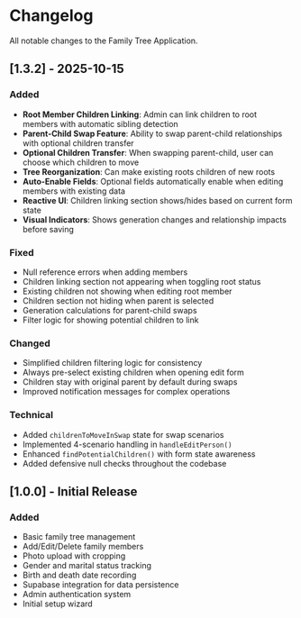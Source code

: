 # Changelog

All notable changes to the Family Tree Application.

## [1.3.2] - 2025-10-15

### Added
- **Root Member Children Linking**: Admin can link children to root members with automatic sibling detection
- **Parent-Child Swap Feature**: Ability to swap parent-child relationships with optional children transfer
- **Optional Children Transfer**: When swapping parent-child, user can choose which children to move
- **Tree Reorganization**: Can make existing roots children of new roots
- **Auto-Enable Fields**: Optional fields automatically enable when editing members with existing data
- **Reactive UI**: Children linking section shows/hides based on current form state
- **Visual Indicators**: Shows generation changes and relationship impacts before saving

### Fixed
- Null reference errors when adding members
- Children linking section not appearing when toggling root status
- Existing children not showing when editing root member
- Children section not hiding when parent is selected
- Generation calculations for parent-child swaps
- Filter logic for showing potential children to link

### Changed
- Simplified children filtering logic for consistency
- Always pre-select existing children when opening edit form
- Children stay with original parent by default during swaps
- Improved notification messages for complex operations

### Technical
- Added `childrenToMoveInSwap` state for swap scenarios
- Implemented 4-scenario handling in `handleEditPerson()`
- Enhanced `findPotentialChildren()` with form state awareness
- Added defensive null checks throughout the codebase

## [1.0.0] - Initial Release

### Added
- Basic family tree management
- Add/Edit/Delete family members
- Photo upload with cropping
- Gender and marital status tracking
- Birth and death date recording
- Supabase integration for data persistence
- Admin authentication system
- Initial setup wizard
